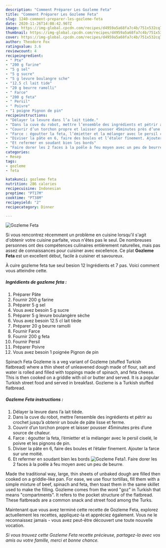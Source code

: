 ```yaml
---
description: "Comment Préparer Les Gozleme Feta"
title: "Comment Préparer Les Gozleme Feta"
slug: 1240-comment-preparer-les-gozleme-feta
date: 2020-11-26T14:08:42.907Z
image: https://img-global.cpcdn.com/recipes/d4959a5a68fa7c4b/751x532cq70/gozleme-feta-photo-principale-de-la-recette.jpg
thumbnail: https://img-global.cpcdn.com/recipes/d4959a5a68fa7c4b/751x532cq70/gozleme-feta-photo-principale-de-la-recette.jpg
cover: https://img-global.cpcdn.com/recipes/d4959a5a68fa7c4b/751x532cq70/gozleme-feta-photo-principale-de-la-recette.jpg
author: Theodore Fox
ratingvalue: 3.6
reviewcount: 4
recipeingredient:
- " Pte"
- "200 g farine"
- "5 g sel"
- "5 g sucre"
- "5 g levure boulangre sche"
- "12.5 cl lait tide"
- "20 g beurre ramolli"
- " Farce"
- "200 g feta"
- " Persil"
- " Poivre"
- "1 poigne Pignon de pin"
recipeinstructions:
- "Délayer la levure dans l’a lait tiède."
- "Dans la cuve du robot, mettre l’ensemble des ingrédients et pétrir au crochet jusqu’à obtenir un boule de pâte lisse et ferme."
- "Couvrir d’un torchon propre et laisser pousser 45minutes près d’une source de chaleur."
- "Farce : égoutter la feta, l’émietter et la mélanger avec le persil ciselé, le poivre et les pignons de pin."
- "Diviser la pâte en 6, faire des boules et l’étaler finement. Ajouter la farce sur une moitié."
- "Et refermer en soudant bien les bords"
- "Faire dorer les 2 faces à la poêle à feu moyen avec un peu de beurre."
categories:
- Resep
tags:
- gozleme
- feta

katakunci: gozleme feta 
nutrition: 286 calories
recipecuisine: Indonesian
preptime: "PT17M"
cooktime: "PT38M"
recipeyield: "2"
recipecategory: Dinner

---
```



![Gozleme Feta](https://img-global.cpcdn.com/recipes/d4959a5a68fa7c4b/751x532cq70/gozleme-feta-photo-principale-de-la-recette.jpg)

Si vous rencontrez récemment un problème en cuisine lorsqu'il s'agit d'obtenir votre cuisine parfaite, vous n'êtes pas le seul. De nombreuses personnes ont des compétences culinaires entièrement naturelles, mais pas assez de connaissances pour cuisiner avec excellence. Ce plat <strong> Gozleme Feta </strong> est un excellent début, facile à cuisiner et savoureux.

<!--inarticleads1-->

À cuire gozleme feta tue seul besion 12 Ingrédients et 7 pas. Voici comment vous atteindre cette.

##### Ingrédients de gozleme feta :

1. Préparer  Pâte
1. Fournir 200 g farine
1. Préparer 5 g sel
1. Vous avez besoin 5 g sucre
1. Préparer 5 g levure boulangère sèche
1. Vous avez besoin 12.5 cl lait tiède
1. Préparer 20 g beurre ramolli
1. Fournir  Farce
1. Fournir 200 g feta
1. Fournir  Persil
1. Préparer  Poivre
1. Vous avez besoin 1 poignée Pignon de pin


Spinach Feta Gozleme is a veg variant of Gozleme (stuffed Turkish flatbread) where a thin sheet of unleavened dough made of flour, salt and water is rolled and filled with toppings made of spinach, and feta cheese. This is then cooked on a griddle with oil or butter and served. It is a popular Turkish street food and served in breakfast. Gozleme is a Turkish stuffed flatbread. 

<!--inarticleads2-->

##### Gozleme Feta instructions :

1. Délayer la levure dans l’a lait tiède.
1. Dans la cuve du robot, mettre l’ensemble des ingrédients et pétrir au crochet jusqu’à obtenir un boule de pâte lisse et ferme.
1. Couvrir d’un torchon propre et laisser pousser 45minutes près d’une source de chaleur.
1. Farce : égoutter la feta, l’émietter et la mélanger avec le persil ciselé, le poivre et les pignons de pin.
1. Diviser la pâte en 6, faire des boules et l’étaler finement. Ajouter la farce sur une moitié.
1. Et refermer en soudant bien les bords
<img src="//assets-global.cpcdn.com/assets/icons/button_play-2c75c40dde080a61004c1f40b05d8f140eaff45d7e9e6481dc71c63d2e7c4909.png" alt="Gozleme Feta">1. Faire dorer les 2 faces à la poêle à feu moyen avec un peu de beurre.


Made the traditional way, large, thin sheets of unbaked dough are filled then cooked on a griddle-like pan. For ease, we use flour tortillas, fill them with a simple mixture of beef, spinach and feta, then toast them in the same skillet used to make the filling. Gozleme comes from the word &#34;goz&#34; in Turkish that means &#34;compartments&#34;. It refers to the pocket structure of the flatbread. These flatbreads are a common snack and street food among the Turks. 

<!--inarticleads1-->

<p>
Maintenant que vous avez terminé cette recette de Gozleme Feta, explorez actuellement les recettes, appliquez-la et appréciez également. Vous ne le reconnaissez jamais - vous avez peut-être découvert une toute nouvelle vocation.
</p>

<p>
<i>Si vous trouvez cette Gozleme Feta recette précieuse, partagez-la avec vos amis ou votre famille, merci et bonne chance.</i>
</p>
